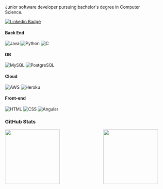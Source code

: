 Junior software developer pursuing bachelor's degree in Computer Science. 

[![Linkedin Badge](https://img.shields.io/badge/-LinkedIn-0e76a8?style=flat-square&logo=Linkedin&logoColor=white)](https://www.linkedin.com/in/whirano/)

#### Back End
![Java](https://img.shields.io/badge/Java-c05612?style=for-the-badge&logo=java&logoColor=white)
![Python](https://img.shields.io/badge/Python-e0e211?style=for-the-badge&logo=java&logoColor=white)
![C](https://img.shields.io/badge/C-09688a?style=for-the-badge&logo=java&logoColor=white)

#### DB
![MySQL](https://img.shields.io/badge/MySQL-3070ca?style=for-the-badge&logo=java&logoColor=white)
![PostgreSQL](https://img.shields.io/badge/PostgreSQL-225092?style=for-the-badge&logo=java&logoColor=white)

#### Cloud
![AWS](https://img.shields.io/badge/AWS-3070ca?style=for-the-badge&logo=java&logoColor=white)
![Heroku](https://img.shields.io/badge/Heroku-b9169b?style=for-the-badge&logo=java&logoColor=white)

#### Front-end
![HTML](https://img.shields.io/badge/HTML-c04c2f?style=for-the-badge&logo=java&logoColor=white)
![CSS](https://img.shields.io/badge/CSS-15a4d6?style=for-the-badge&logo=java&logoColor=white)
![Angular](https://img.shields.io/badge/Angular-d53232?style=for-the-badge&logo=java&logoColor=white)

### GitHub Stats
<img height="180em" align="left" src="https://github-readme-stats.vercel.app/api?username=willJOIN&show_icons=true&theme=github_dark&hide_border=true&&count_private=true&include_all_commits=true"/>
<img height="180em" align="right" src="https://github-readme-stats.vercel.app/api/top-langs/?username=willJOIN&exclude_repo=KNN-Image-Classification&show_icons=true&theme=github_dark&hide_border=true&layout=compact&langs_count=8"/>

